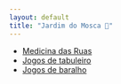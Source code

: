 ```yaml
---
layout: default
title: "Jardim do Mosca 🌱"
---
```


- [Medicina das Ruas](/medruas)
- [Jogos de tabuleiro](/boardgames/jogos-tabuleiro)
- [Jogos de baralho](/boardgames/baralho)